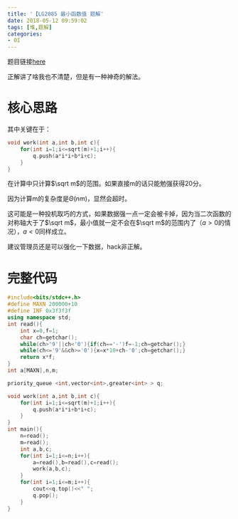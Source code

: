 ```yaml
---
title: '【LG2085 最小函数值 题解'
date: 2018-05-12 09:59:02
tags: [堆,题解]
categories:
- OI   
---
```




题目链接[here](https://www.luogu.org/problemnew/show/P2085)

正解讲了啥我也不清楚，但是有一种神奇的解法。

<!--more-->

# 核心思路

其中关键在于：

```cpp
void work(int a,int b,int c){
	for(int i=1;i<=sqrt(m)+1;i++){
		q.push(a*i*i+b*i+c);
	}
}
```

在计算中只计算$\sqrt m$的范围。如果直接m的话只能勉强获得20分。

因为计算m的复杂度是$\Theta(nm)$，显然会超时。



这可能是一种投机取巧的方式，如果数据强一点一定会被卡掉，因为当二次函数的对称轴大于了$\sqrt m$，最小值就一定不会在$\sqrt m$的范围内了（$a>0$的情况），$a<0$同样成立。



建议管理员还是可以强化一下数据，hack非正解。

# 完整代码

```cpp
#include<bits/stdc++.h>
#define MAXN 200000+10
#define INF 0x3f3f3f
using namespace std;
int read(){
    int x=0,f=1;
    char ch=getchar();
    while(ch>'9'||ch<'0'){if(ch=='-')f=-1;ch=getchar();}
    while(ch<='9'&&ch>='0'){x=x*10+ch-'0';ch=getchar();}
    return x*f;
}
int a[MAXN],n,m;

priority_queue <int,vector<int>,greater<int> > q;

void work(int a,int b,int c){
	for(int i=1;i<=sqrt(m)+1;i++){
		q.push(a*i*i+b*i+c);
	}
}
int main(){ 
	n=read();
	m=read();
	int a,b,c;
	for(int i=1;i<=n;i++){
		a=read(),b=read(),c=read();
		work(a,b,c);
	}
	for(int i=1;i<=m;i++){
		cout<<q.top()<<" ";
		q.pop();
	}
}  
```

